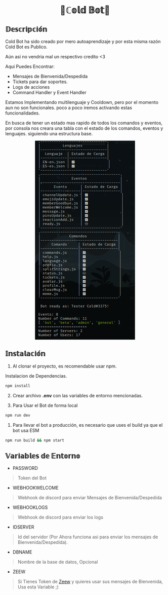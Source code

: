 <h1 align="center">
	🤖ℂ𝕠𝕝𝕕 𝔹𝕠𝕥🔵
</h1>

## 𝔻𝕖𝕤𝕔𝕣𝕚𝕡𝕔𝕚𝕠́𝕟

Cold Bot ha sido creado por mero autoaprendizaje y por esta misma razón Cold Bot es Publico.

Aún asi no vendria mal un respectivo credito <3

Aqui Puedes Encontrar:

- Mensajes de Bienvenida/Despedida
- Tickets para dar soportes.
- Logs de acciones
- Command Handler y Event Handler

Estamos Implementando multilenguaje y Cooldown, pero por el momento aun no son funcionales. poco a poco iremos activando estas funcionalidades.

En busca de tener un estado mas rapido de todos los comandos y eventos, por consola nos creara una tabla con el estado de los comandos, eventos y lenguajes. siguiendo una estructura base.

<p align="center">
	<img src="public/images/consola.png">
</p>

## 𝕀𝕟𝕤𝕥𝕒𝕝𝕒𝕔𝕚𝕠́𝕟

1. Al clonar el proyecto, es recomendable usar npm.

Instalacion de Dependencias.
```sh
npm install
```

2. Crear archivo **.env** con las variables de entorno mencionadas.

3. Para Usar el Bot de forma local
```sh
npm run dev
```

1. Para llevar el bot a producción, es necesario que uses el build ya que el bot usa ESM
```sh
npm run build && npm start
```

## 𝕍𝕒𝕣𝕚𝕒𝕓𝕝𝕖𝕤 𝕕𝕖 𝔼𝕟𝕥𝕠𝕣𝕟𝕠

- PASSWORD

> Token del Bot

- WEBHOOKWELCOME

> Webhook de discord para enviar Mensajes de Bienvenida/Despedida

- WEBHOOKLOGS

> Webhook de discord para enviar los logs

- IDSERVER

> Id del servidor (Por Ahora funciona asi para enviar los mensajes de Bienvenida/Despedida).

- DBNAME

> Nombre de la base de datos, Opcional

- ZEEW

> Si Tienes Token de [Zeew][enlacezeew] y quieres usar sus mensajes de Bienvenida, Usa esta Variable ;)

[enlacezeew]: https://www.npmjs.com/package/zeew
